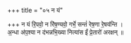 +++
title = "०५ न यं"

+++
न यं रि॒पवो॒ न रि॑ष॒ण्यवो॒ गर्भे॒ सन्तं॑ रेष॒णा रे॒षय॑न्ति ।  
अ॒न्धा अ॑प॒श्या न द॑भन्नभि॒ख्या नित्या॑स ईं प्रे॒तारो॑ अरक्षन् ॥